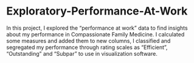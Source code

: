 # Exploratory-Performance-At-Work
In this project, I explored the “performance at work” data to find insights about my performance in Compassionate Family Medicine. I calculated some measures and added them to new columns, I classified and segregated my performance through rating scales as “Efficient”, “Outstanding” and “Subpar” to use in visualization software.
